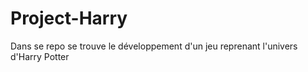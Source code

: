 # Project-Harry
Dans se repo se trouve le développement d'un jeu reprenant l'univers d'Harry Potter
